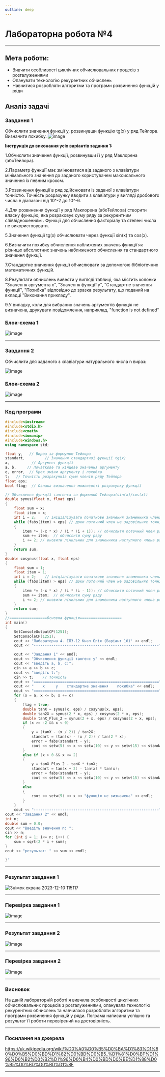 ```yaml
---
outline: deep
---
```


# Лабораторна робота №4
---
## Мета роботи:
- Вивчити особливості циклічних обчислювальних процесів з розгалуженнями
- Опанувати технологію рекурентних обчислень
- Навчитися розробляти алгоритми та програми розвинення функцій у ряди

## Аналіз задачі

### Завдання 1
Обчислити значення функції у, розвинувши функцію tg(x) у ряд Тейлора. Визначити похибку.
![image](https://github.com/knapulia/Knap/assets/144539321/b8d83039-32ce-4989-80d0-2544dcef77c4)

**Інструкція до виконання усіх варіантів задання 1:**

1.Обчислити значення функції, розвинувши її у ряд Маклорена (абоТейлора).

2.Параметр функції має змінюватися від заданого з клавіатури мінімального значення до заданого користувачем максисального значення із певним кроком.

3.Розвинення функції в ряд здійснювати із заданої з клавіатури точністю. Точність розрахунку вводити з клавіатури у вигляді дробового числа в діапазоні від 10^-2 до 10^-6.

4.Для розвинення функції у ряд Маклорена (абоТейлора) створити власну функцію, яка розраховує суму ряду за рекурентним співвідношенням . Функції для обчислення факторіалу та степені числа не використовувати.

5.Значення функції tg(x) обчислювати через функції sin(x) та cos(x).

6.Визначити похибку обчислення наближених значень функції як різницю абсолютних значень наближеного обчислення та стандартного значення функції.

7.Стандартне значення функції обчислювати за допомогою бібліотечних математичних функцій.

8.Результати обчислень вивести у вигляді таблиці, яка містить колонки "Значення аргумента х", "Значення функції у", "Стандартне значення функції", "Похибка" відповідно до зразка результату, що поданий на вкладці "Виконання прикладу".

9.У випадку, коли для вибраних значень аргументів функція не визначена, друкувати повідомлення, наприклад, "function is not defined"

### Блок-схема 1
![image](https://github.com/knapulia/Knap/assets/144539321/e96cf5d0-ee07-4de0-aabd-d8aefb08c786)

---
### Завдання 2
Обчислити для заданого з клавіатури натурального числа n вираз:

![image](https://github.com/knapulia/Knap/assets/144539321/ab5824f0-b038-4536-bb42-6eafa580bdb0)

### Блок-схема 2
![image](https://github.com/knapulia/Knap/assets/144539321/548ce3d6-f7d9-43f4-92e6-c9896917e823)

---
### Код програми
```cpp
#include<iostream>
#include<stdio.h>
#include<cmath>
#include<iomanip>
#include<windows.h>
using namespace std;

float y,   // Вираз за формулою Тейлора
standart,         // Значення стандартної фукнції tg(x)
x,          // Аргумент функції
a, b,     // Початкове та кінцеве значення аргументу
c, error,  // Крок зміни аргументу і похибка
t;   // Точність розрахунків суми членів ряду Тейлора
float eps;
bool flag;  // Ознака визначення можливості розрахунку функції

// Обчислення функції тангенса за формолоб Тейлора(sin(x)/cos(x))
double synus(float x, float eps)
{
    float sum = x;
    float item = x;
    int i = 2;    // ініціалізувати початкове значення знаменника члена ряду
    while (fabs(item) > eps) // доки поточний член не задовільняє точність
    {
        item *= (-x * x) / (i * (i + 1)); // обчислити поточний член ряду
        sum += item;  // обчислити суму ряду 
        i += 2; // оновити лічильник для знаменника наступного члена ряду
    }
    return sum;
}
double cosynus(float x, float eps)
{
    float sum = 1;
    float item = 1;
    int i = 2;    // ініціалізувати початкове значення знаменника члена ряду
    while (fabs(item) > eps) // доки поточний член не задовільняє точність
    {
        item *= (-x * x) / (i * (i - 1)); // обчислити поточний член ряду
        sum += item;  // обчислити суму ряду 
        i += 2; // оновити лічильник для знаменника наступного члена ряду
    }
    return sum;
}
//=================Основна функція===================
int main()
{
    SetConsoleOutputCP(1251);
    SetConsoleCP(1251);
    cout << "Лабараторна 4. ІПЗ-12 Кнап Юлія (Варіант 10)" << endl;
    cout << "---------------------------------------------------------" << endl;

    cout << "Завдання 1" << endl;
    cout << "Обчислення функції тангенс у" << endl;
    cout << "введіть a, b, c:";
    cin >> a >> b >> c;
    cout << "введіть t:";
    cin >> t;    // точність
    cout << "=========================================================" << endl;
    cout << "    x     y    стандартне значення    похибка" << endl;
    cout << "=========================================================" << endl;
    for (x = a; x <= b; x += c)
    {
        flag = true;
        double tanX = synus(x, eps) / cosynus(x, eps);
        double tan2X = synus(2 * x, eps) / cosynus(2 * x, eps);
        double tanX_Plus_2 = synus(2 + x, eps) / cosynus(2 + x, eps);
        if (x >= -2 && x < 0)
        {
            y = (tanX - (x / 2)) / tan2X;
            standart = (tan(x) - (x / 2)) / tan(2 * x);
            error = fabs(standart - y);
            cout << setw(5) << x << setw(10) << y << setw(15) << standart << setw(15) << error << endl;
        }
        else if (x > 0 && x <= 2)
        {
            y = tanX_Plus_2 - tanX * tanX;
            standart = tan(x + 2) - tan(x) * tan(x);
            error = fabs(standart - y);
            cout << setw(5) << x << setw(10) << y << setw(15) << standart << setw(15) << error << endl;
        }
        else 
        {
            cout << setw(5) << x << "функція не визначена" << endl;
        }
    }
    cout << "---------------------------------------------------------" << endl;
cout << "Завдання 2" << endl;
int n;
double sum = 0.0;
cout << "Введіть значення n: ";
cin >> n;
for (int i = 1; i<= n; i++) {
    sum = sqrt(2 * i + sum);
}
cout << "результат: " << sum << endl;

}" 
```
---
### Результат завдання 1
![Знімок екрана 2023-12-10 115117](https://github.com/knapulia/Knap/assets/144539321/326803c4-b304-4977-9cde-52ccba228bd0)

---
### Перевірка завдання 1
![image](https://github.com/knapulia/Knap/assets/144539321/2582db9a-3ea5-4bc5-b5c8-8627b40cb544)

---
### Результат завдання 2
![image](https://github.com/knapulia/Knap/assets/144539321/f56fd353-d743-4e08-9026-bd3495022377)

---
### Перевірка завдання 2
![image](https://github.com/knapulia/Knap/assets/144539321/e1901ef6-cee6-4ed4-93da-c5688da14957)

---
### Висновок
На даній лабораторній роботі я вивчила особливості циклічних обчислювальних процесів з розгалуженнями,
опанувала технологію рекурентних обчислень та навчилася розробляти алгоритми та програми розвинення функцій у ряди.
Пограма написана успішно та результат її роботи перевірений на достовірність.

---
### Посилання на джерела
https://uk.wikipedia.org/wiki/%D0%A0%D0%B5%D0%BA%D1%83%D1%80%D0%B5%D0%BD%D1%82%D0%BD%D0%B5_%D1%81%D0%BF%D1%96%D0%B2%D0%B2%D1%96%D0%B4%D0%BD%D0%BE%D1%88%D0%B5%D0%BD%D0%BD%D1%8F

---
